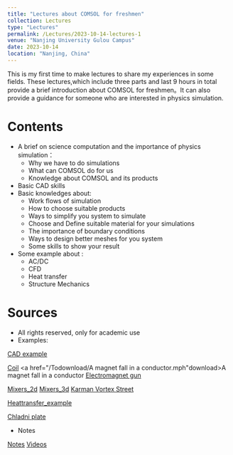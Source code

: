 ```yaml
---
title: "Lectures about COMSOL for freshmen"
collection: Lectures
type: "Lectures"
permalink: /Lectures/2023-10-14-lectures-1
venue: "Nanjing University Gulou Campus"
date: 2023-10-14
location: "Nanjing, China"
---
```


This is my first time to make lectures to share my experiences in some fields.
These lectures,which include three parts and last 9 hours in total provide a brief introduction about COMSOL for freshmen。It can also provide a guidance for someone who are interested in physics simulation.

Contents
======
* A brief on science computation and the importance of physics simulation：
    * Why we have to do simulations
    * What can COMSOL do for us
    * Knowledge about COMSOL and its products
* Basic CAD skills
* Basic knowledges about:
    * Work flows of simulation
    * How to choose suitable products
    * Ways to simplify you system to simulate
    * Choose and Define suitable material for your simulations
    * The importance of boundary conditions
    * Ways to design better meshes for you system
    * Some skills to show your result
* Some example about :
    * AC/DC
    * CFD
    * Heat transfer 
    * Structure Mechanics

Sources 
======
* All rights reserved, only for academic use
* Examples:

<a href="/Todownload/CAD_example.mph" download>CAD example</a>

<a href="/Todownload/Coil_example.mph" download>Coil</a> <a href="/Todownload/A magnet fall in a conductor.mph"download>A magnet fall in a conductor</a> <a href="/Todownload/EM_gun_example.mph" download>Electromagnet gun</a>

<a href="/Todownload/Mixers_3d_example.mph" download>Mixers_2d</a>    <a href="/Todownload/Mixers_3d_example.mph" download>Mixers_3d</a>    <a href="/Todownload/Karman Vortex Street.mph" download>Karman Vortex Street</a>

<a href="/Todownload/heattransfer_example.mph" download>Heattransfer_example</a>

<a href="/Todownload/Chladni plate.mph" download>Chladni plate</a>

* Notes

[Notes](http://quantumopticss.github.io/files/Notes_COMSOL) [Videos](http://quantumopticss.github.io/files/Notes_COMSOL)
